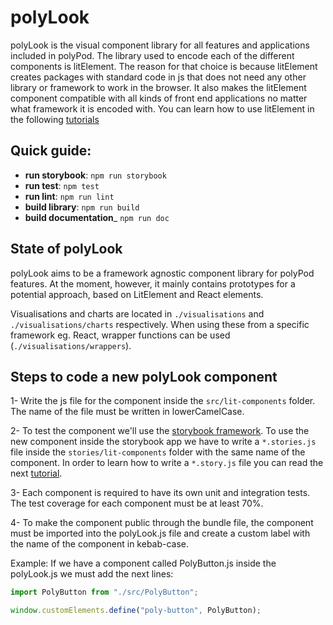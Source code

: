 # polyLook

polyLook is the visual component library for all features and applications included in polyPod. The library used to encode each of the different components is litElement. The reason for that choice is because litElement creates packages with standard code in js that does not need any other library or framework to work in the browser. It also makes the litElement component compatible with all kinds of front end applications no matter what framework it is encoded with. You can learn how to use litElement in the following [tutorials](https://lit.dev/docs/)

## Quick guide:

- **run storybook**: `npm run storybook`
- **run test**: `npm test`
- **run lint**: `npm run lint`
- **build library**: `npm run build`
- **build documentation**_ `npm run doc`

## State of polyLook

polyLook aims to be a framework agnostic component library for polyPod features. At the moment, however, it mainly contains prototypes for a potential approach, based on LitElement and React elements.

Visualisations and charts are located in `./visualisations` and `./visualisations/charts` respectively. When using these from a
specific framework eg. React, wrapper functions can be used (`./visualisations/wrappers`).

## Steps to code a new polyLook component

1- Write the js file for the component inside the `src/lit-components` folder. The name of the file must be written in lowerCamelCase.

2- To test the component we'll use the [storybook framework](https://storybook.js.org/). To use the new component inside the storybook app we have to write a `*.stories.js` file inside the `stories/lit-components` folder with the same name of the component. In order to learn how to write a `*.story.js` file you can read the next [tutorial](https://storybook.js.org/docs/web-components/writing-stories/introduction).

3- Each component is required to have its own unit and integration tests. The test coverage for each component must be at least 70%.

4- To make the component public through the bundle file, the component must be imported into the polyLook.js file and create a custom label with the name of the component in kebab-case.

Example:
If we have a component called PolyButton.js inside the polyLook.js we must add the next lines:

```javascript
import PolyButton from "./src/PolyButton";

window.customElements.define("poly-button", PolyButton);
```
